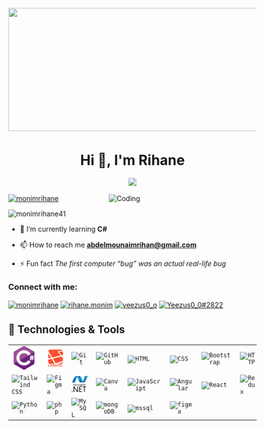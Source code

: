 <p align="center">
  <img src="https://i.imgur.com/7A5ZfPJ.gif" width="1280" height="250">
</p>


<h1 align="center">Hi 👋, I'm Rihane</h1>
<p align="center">
  <a href="https://github.com/DenverCoder1/readme-typing-svg"><img src="https://readme-typing-svg.herokuapp.com?color=%2336BCF7&size=24&center=true&lines=I'm+Full+Stack+Web+Developer"></a>
</p>
<img align="right" alt="Coding" width="300" src="https://media.tenor.com/c8GRUKNYen4AAAAC/kanye-album-cover.gif">




<p align="left"> <a href="https://twitter.com/monimrihane" target="blank"><img src="https://img.shields.io/twitter/follow/monimrihane?logo=twitter&style=for-the-badge" alt="monimrihane" /></a> </p><p align="left"> <img src="https://komarev.com/ghpvc/?username=monimrihane41&label=Profile%20views&color=0e75b6&style=flat" alt="monimrihane41" /></p>

- 🌱 I’m currently learning **C#**

- 📫 How to reach me **abdelmounaimrihan@gmail.com**

- ⚡ Fun fact *The first computer “bug” was an actual real-life bug*

<h3 align="left">Connect with me:</h3>
<p align="left">
<a href="https://twitter.com/monimrihane" target="blank"><img align="center" src="https://raw.githubusercontent.com/rahuldkjain/github-profile-readme-generator/master/src/images/icons/Social/twitter.svg" alt="monimrihane" height="30" width="40" /></a>
<a href="https://fb.com/rihane.monim" target="blank"><img align="center" src="https://raw.githubusercontent.com/rahuldkjain/github-profile-readme-generator/master/src/images/icons/Social/facebook.svg" alt="rihane.monim" height="30" width="40" /></a>
<a href="https://instagram.com/yeezus0_o" target="blank"><img align="center" src="https://raw.githubusercontent.com/rahuldkjain/github-profile-readme-generator/master/src/images/icons/Social/instagram.svg" alt="yeezus0_o" height="30" width="40" /></a>
<a href="https://discord.gg/WAJjMaSq" target="blank"><img align="center" src="https://raw.githubusercontent.com/rahuldkjain/github-profile-readme-generator/master/src/images/icons/Social/discord.svg" alt="Yeezus0_0#2822" height="30" width="40" /></a>
</p>

## 🔧 Technologies & Tools
<div align="center" margin="0 10">
	<table>
		<tr>
      <td><code><img width="50" <img src="https://raw.githubusercontent.com/devicons/devicon/master/icons/csharp/csharp-original.svg" alt="csharp"  title="csharp"/></code></td>
			<td><code><img width="50" src="https://raw.githubusercontent.com/devicons/devicon/master/icons/laravel/laravel-plain-wordmark.svg" alt="laravel"  title="Laravel"/></code></td>
			<td><code><img width="50" src="https://user-images.githubusercontent.com/25181517/192108372-f71d70ac-7ae6-4c0d-8395-51d8870c2ef0.png" alt="Git" title="Git"/></code></td>
			<td><code><img width="50" src="https://user-images.githubusercontent.com/25181517/192108374-8da61ba1-99ec-41d7-80b8-fb2f7c0a4948.png" alt="GitHub" title="GitHub"/></code></td>
			<td><code><img width="50" src="https://user-images.githubusercontent.com/25181517/192158954-f88b5814-d510-4564-b285-dff7d6400dad.png" alt="HTML" title="HTML"/></code></td>
			<td><code><img width="50" src="https://user-images.githubusercontent.com/25181517/183898674-75a4a1b1-f960-4ea9-abcb-637170a00a75.png" alt="CSS" title="CSS"/></code></td>
			<td><code><img width="50" src="https://user-images.githubusercontent.com/25181517/183898054-b3d693d4-dafb-4808-a509-bab54cf5de34.png" alt="Bootstrap" title="Bootstrap"/></code></td>
      <td><code><img width="50" src="https://user-images.githubusercontent.com/25181517/192107854-765620d7-f909-4953-a6da-36e1ef69eea6.png" alt="HTTP" title="HTTP"/></code></td>
		</tr>
		<tr>
			<td><code><img width="50" src="https://user-images.githubusercontent.com/25181517/202896760-337261ed-ee92-4979-84c4-d4b829c7355d.png" alt="Tailwind CSS" title="Tailwind CSS"/></code></td>
			<td><code><img width="50" src="https://user-images.githubusercontent.com/25181517/189715289-df3ee512-6eca-463f-a0f4-c10d94a06b2f.png" alt="Figma" title="Figma"/></code></td>
			<td><code><img width="50" src="https://raw.githubusercontent.com/devicons/devicon/master/icons/dot-net/dot-net-original-wordmark.svg" alt="dotnet" title="dotnet"/></code></td>
			<td><code><img width="50" src="https://github.com/marwin1991/profile-technology-icons/assets/136815194/02494c7c-de6a-43a6-9293-6369696842ed" alt="Canva" title="Canva"/></code></td>
			<td><code><img width="50" src="https://user-images.githubusercontent.com/25181517/117447155-6a868a00-af3d-11eb-9cfe-245df15c9f3f.png" alt="JavaScript" title="JavaScript"/></code></td>
			<td><code><img width="50" src="https://user-images.githubusercontent.com/25181517/183890595-779a7e64-3f43-4634-bad2-eceef4e80268.png" alt="Angular" title="Angular"/></code></td>
			<td><code><img width="50" src="https://user-images.githubusercontent.com/25181517/183897015-94a058a6-b86e-4e42-a37f-bf92061753e5.png" alt="React" title="React"/></code></td>
      			<td><code><img width="50" src="https://user-images.githubusercontent.com/25181517/187896150-cc1dcb12-d490-445c-8e4d-1275cd2388d6.png" alt="Redux" title="Redux"/></code></td>
    </tr>
		<tr>
			<td><code><img width="50" src="https://user-images.githubusercontent.com/25181517/183423507-c056a6f9-1ba8-4312-a350-19bcbc5a8697.png" alt="Python" title="Python"/></code></td>
			<td><code><img width="50" src="https://user-images.githubusercontent.com/25181517/183570228-6a040b9f-3ddf-47a2-a201-743121dac664.png" alt="php" title="php"/></code></td>
			<td><code><img width="50" src="https://user-images.githubusercontent.com/25181517/183896128-ec99105a-ec1a-4d85-b08b-1aa1620b2046.png" alt="MySQL" title="MySQL"/></code></td>
			<td><code><img width="50" src="https://user-images.githubusercontent.com/25181517/182884177-d48a8579-2cd0-447a-b9a6-ffc7cb02560e.png" alt="mongoDB" title="mongoDB"/></code></td>
      <td><code><img width="50" src="https://www.svgrepo.com/show/303229/microsoft-sql-server-logo.svg" alt="mssql" title="mssql"/></code></td>
      			<td><code><img width="50" src="https://www.vectorlogo.zone/logos/figma/figma-icon.svg" alt="figma"  title="Figma"/></code></td>
		</tr>
	</table>
</div>

